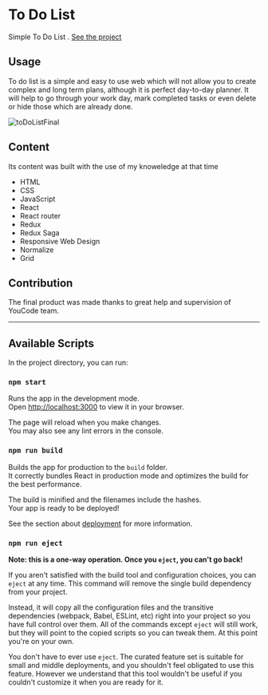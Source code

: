 # To Do List

Simple To Do List .
[See the project](https://marcinkpawel.github.io/Todo-List-with-React/)

## Usage

To do list is a simple and easy to use web which will not allow you to create complex and long term plans, although it is perfect day-to-day planner. It will help to go through your work day, mark completed tasks or even delete or hide those which are already done.  

![toDoListFinal](https://user-images.githubusercontent.com/103523918/225750928-4bbb1dff-d1f6-44c9-bc45-0659f44d06af.gif)



## Content 
Its content was built with the use of my knoweledge at that time

 - HTML
 - CSS
 - JavaScript
 - React
 - React router
 - Redux
 - Redux Saga
 - Responsive Web Design
 - Normalize
 - Grid
 
## Contribution

The final product was made thanks to great help and supervision of YouCode team. 

<hr>

## Available Scripts

In the project directory, you can run:

### `npm start`

Runs the app in the development mode.\
Open [http://localhost:3000](http://localhost:3000) to view it in your browser.

The page will reload when you make changes.\
You may also see any lint errors in the console.


### `npm run build`

Builds the app for production to the `build` folder.\
It correctly bundles React in production mode and optimizes the build for the best performance.

The build is minified and the filenames include the hashes.\
Your app is ready to be deployed!

See the section about [deployment](https://facebook.github.io/create-react-app/docs/deployment) for more information.

### `npm run eject`

**Note: this is a one-way operation. Once you `eject`, you can't go back!**

If you aren't satisfied with the build tool and configuration choices, you can `eject` at any time. This command will remove the single build dependency from your project.

Instead, it will copy all the configuration files and the transitive dependencies (webpack, Babel, ESLint, etc) right into your project so you have full control over them. All of the commands except `eject` will still work, but they will point to the copied scripts so you can tweak them. At this point you're on your own.

You don't have to ever use `eject`. The curated feature set is suitable for small and middle deployments, and you shouldn't feel obligated to use this feature. However we understand that this tool wouldn't be useful if you couldn't customize it when you are ready for it.

